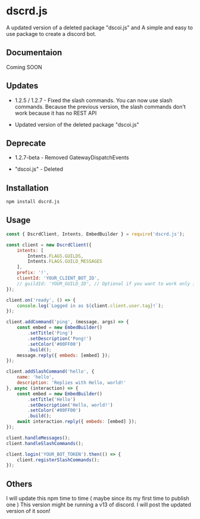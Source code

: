 # dscrd.js

A updated version of a deleted package \"dscoi.js\" and A simple and easy to use package to create a discord bot.

## Documentaion

Coming SOON

## Updates

- 1.2.5 / 1.2.7 - Fixed the slash commands. You can now use slash commands. Because the previous version, the slash commands don't work because it has no REST API

- Updated version of the deleted package "dscoi.js"

## Deprecate

- 1.2.7-beta - Removed GatewayDispatchEvents

- "dscoi.js" -  Deleted

## Installation

```bash
npm install dscrd.js
```

## Usage
```js
const { DscrdClient, Intents, EmbedBuilder } = require('dscrd.js');

const client = new DscrdClient({
    intents: [
        Intents.FLAGS.GUILDS, 
        Intents.FLAGS.GUILD_MESSAGES
    ],
    prefix: '!',
    clientId: 'YOUR_CLIENT_BOT_ID',
    // guildId: 'YOUR_GUILD_ID', // Optional if you want to work only in your server
});

client.on('ready', () => {
    console.log(`Logged in as ${client.client.user.tag}!`);
});

client.addCommand('ping', (message, args) => {
    const embed = new EmbedBuilder()
        .setTitle('Ping')
        .setDescription('Pong!')
        .setColor('#00FF00')
        .build();
    message.reply({ embeds: [embed] });
});

client.addSlashCommand('hello', {
    name: 'hello',
    description: 'Replies with Hello, world!'
}, async (interaction) => {
    const embed = new EmbedBuilder()
        .setTitle('Hello')
        .setDescription('Hello, world!')
        .setColor('#00FF00')
        .build();
    await interaction.reply({ embeds: [embed] });
});

client.handleMessages();
client.handleSlashCommands();

client.login('YOUR_BOT_TOKEN').then(() => {
    client.registerSlashCommands();
});
```

## Others
I will update this npm time to time ( maybe since its my first time to publish one ) This version might be running a v13 of discord. I will post the updated version of it soon! 
